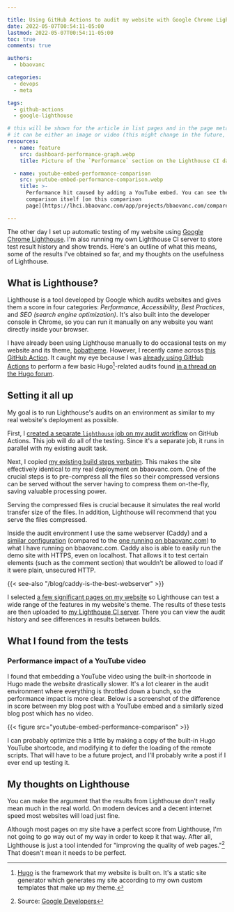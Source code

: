 ```yaml
---

title: Using GitHub Actions to audit my website with Google Chrome Lighthouse
date: 2022-05-07T00:54:11-05:00
lastmod: 2022-05-07T00:54:11-05:00
toc: true
comments: true

authors:
  - bbaovanc

categories:
  - devops
  - meta

tags:
  - github-actions
  - google-lighthouse

# this will be shown for the article in list pages and in the page metadata
# it can be either an image or video (this might change in the future, however)
resources:
  - name: feature
    src: dashboard-performance-graph.webp
    title: Picture of the `Performance` section on the Lighthouse CI dashboard

  - name: youtube-embed-performance-comparison
    src: youtube-embed-performance-comparison.webp
    title: >-
      Performance hit caused by adding a YouTube embed. You can see the
      comparison itself [on this comparison
      page](https://lhci.bbaovanc.com/app/projects/bbaovanc.com/compare/01d2064b6fac?baseUrl=https%3A%2F%2Flocalhost%2Fblog%2Fthe-redesign-of-my-website%2F&compareUrl=https%3A%2F%2Flocalhost%2Fblog%2Fyoutube-url-structures-you-should-know%2F&baseBuild=01d2064b-6fac-40df-b4e6-373037ae1f9e).

---
```


The other day I set up automatic testing of my website using [Google Chrome
Lighthouse][google-lighthouse]. I'm also running my own Lighthouse CI server to
store test result history and show trends. Here's an outline of what this means,
some of the results I've obtained so far, and my thoughts on the usefulness of
Lighthouse.

[google-lighthouse]: https://developers.google.com/web/tools/lighthouse

<!--more-->

## What is Lighthouse?

Lighthouse is a tool developed by Google which audits websites and gives them a
score in four categories: *Performance*, *Accessibility*, *Best Practices*, and
*SEO (search engine optimization)*. It's also built into the developer console
in Chrome, so you can run it manually on any website you want directly inside
your browser.

I have already been using Lighthouse manually to do occasional tests on my
website and its theme, [bobatheme][bobatheme]. However, I recently came across
[this GitHub Action][lhci-action]. It caught my eye because I was [already using
GitHub Actions][old-audit-workflow] to perform a few basic Hugo[^hugo]-related
audits found [in a thread on the Hugo forum][hugo-audits-thread].

[^hugo]: [Hugo](https://gohugo.io) is the framework that my website is built on. It's
  a static site generator which generates my site according to my own custom
  templates that make up my theme.

[bobatheme]: https://github.com/BBaoVanC/bobatheme
[lhci-action]: https://github.com/marketplace/actions/lighthouse-ci-action
[old-audit-workflow]: https://github.com/BBaoVanC/bbaovanc.com/blob/31e25c2578a789afe71ce90352747eb427ca3c0e/.github/workflows/audit.yml#L31-L59
[hugo-audits-thread]: https://discourse.gohugo.io/t/audit-your-published-site-for-problems/35184

## Setting it all up

My goal is to run Lighthouse's audits on an environment as similar to my real
website's deployment as possible.

First, I [created a separate `lighthouse` job on my audit
workflow][lighthouse-actions-job] on GitHub Actions. This job will do all of the
testing. Since it's a separate job, it runs in parallel with my existing audit
task.

[lighthouse-actions-job]: https://github.com/BBaoVanC/bbaovanc.com/blob/3668b6cfb11d09149b5da347219cdc75d0ce0985/.github/workflows/audit.yml#L7

Next, I copied [my existing build steps verbatim][production-build-steps]. This
makes the site effectively identical to my real deployment on bbaovanc.com. One
of the crucial steps is to pre-compress all the files so their compressed
versions can be served without the server having to compress them on-the-fly,
saving valuable processing power.

[production-build-steps]: https://github.com/BBaoVanC/bbaovanc.com/blob/db65e9fc23b840429f5c9ad2b43d7dd01a024f36/.github/workflows/deploy.yml#L22-L33

Serving the compressed files is crucial because it simulates the real world
transfer size of the files. In addition, Lighthouse will recommend that you
serve the files compressed.

Inside the audit environment I use the same webserver (Caddy) and a [similar
configuration][audit-caddy-config] (compared to the [one running on
bbaovanc.com][production-caddy-config]) to what I have running on bbaovanc.com.
Caddy also is able to easily run the demo site with HTTPS, even on localhost.
That allows it to test certain elements (such as the comment section) that
wouldn't be allowed to load if it were plain, unsecured HTTP.

[audit-caddy-config]: https://github.com/BBaoVanC/bbaovanc.com/blob/3668b6cfb11d09149b5da347219cdc75d0ce0985/Caddyfile
[production-caddy-config]: https://git.bbaovanc.com/configs/caddy/src/commit/e3227eb2a2679e27545c2417c2565941f03fb744/conf.d/bbaovanc.com

{{< see-also "/blog/caddy-is-the-best-webserver" >}}

I selected [a few significant pages on my website][lighthouse-urls] so
Lighthouse can test a wide range of the features in my website's theme. The
results of these tests are then uploaded to [my Lighthouse CI
server][lhci-dashboard]. There you can view the audit history and see
differences in results between builds.

[lighthouse-urls]: https://github.com/BBaoVanC/bbaovanc.com/blob/3668b6cfb11d09149b5da347219cdc75d0ce0985/lighthouserc.yaml#L4-L19
[lhci-dashboard]: https://lhci.bbaovanc.com/app/projects/bbaovanc.com/dashboard

## What I found from the tests

### Performance impact of a YouTube video

I found that embedding a YouTube video using the built-in shortcode in Hugo
made the website drastically slower. It's a lot clearer in the audit environment
where everything is throttled down a bunch, so the performance impact is more
clear. Below is a screenshot of the difference in score between my blog post
with a YouTube embed and a similarly sized blog post which has no video.

{{< figure src="youtube-embed-performance-comparison" >}}

I can probably optimize this a little by making a copy of the built-in Hugo
YouTube shortcode, and modifying it to defer the loading of the remote scripts.
That will have to be a future project, and I'll probably write a post if I ever
end up testing it.

## My thoughts on Lighthouse

You can make the argument that the results from Lighthouse don't really mean
much in the real world. On modern devices and a decent internet speed most
websites will load just fine.

Although most pages on my site have a perfect score from Lighthouse, I'm not
going to go way out of my way in order to keep it that way. After all,
Lighthouse is just a tool intended for "improving the quality of web
pages."[^improve-quality-quote] That doesn't mean it needs to be perfect.

[^improve-quality-quote]: Source: [Google
  Developers](https://developers.google.com/web/tools/lighthouse)
